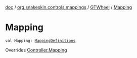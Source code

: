 [doc](../../index.md) / [org.snakeskin.controls.mappings](../index.md) / [GTWheel](index.md) / [Mapping](./-mapping.md)

# Mapping

`val Mapping: `[`MappingDefinitions`](-mapping-definitions/index.md)

Overrides [Controller.Mapping](../../org.snakeskin.controls/-controller/-mapping.md)

